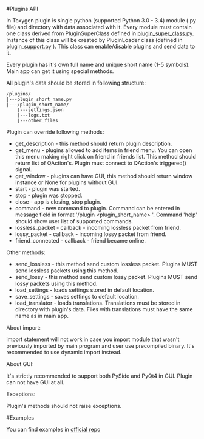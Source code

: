 #Plugins API

In Toxygen plugin is single python (supported Python 3.0 - 3.4) module (.py file) and directory with data associated with it. 
Every module must contain one class derived from PluginSuperClass defined in [plugin_super_class.py](/src/plugins/plugin_super_class.py). Instance of this class will be created by PluginLoader class (defined in [plugin_support.py](/src/plugin_support.py) ). This class can enable/disable plugins and send data to it. 

Every plugin has it's own full name and unique short name (1-5 symbols). Main app can get it using special methods. 

All plugin's data should be stored in following structure:

```
/plugins/
|---plugin_short_name.py
|---/plugin_short_name/
	|---settings.json
	|---logs.txt
	|---other_files
```

Plugin can override following methods:
- get_description - this method should return plugin description. 
- get_menu - plugins allowed to add items in friend menu. You can open this menu making right click on friend in friends list. This method should return list of QAction's. Plugin must connect to QAction's triggered() signal. 
- get_window - plugins can have GUI, this method should return window instance or None for plugins without GUI.
- start - plugin was started.
- stop - plugin was stopped.
- close - app is closing, stop plugin.
- command - new command to plugin. Command can be entered in message field in format '/plugin <plugin_short_name> <command>'. Command 'help' should show user list of supported commands.
- lossless_packet - callback - incoming lossless packet from friend.
- lossy_packet - callback - incoming lossy packet from friend.
- friend_connected - callback - friend became online.

Other methods:
- send_lossless - this method send custom lossless packet. Plugins MUST send lossless packets using this method.
- send_lossy - this method send custom lossy packet. Plugins MUST send lossy packets using this method.
- load_settings - loads settings stored in default location.
- save_settings - saves settings to default location.
- load_translator - loads translations. Translations must be stored in directory with plugin's data. Files with translations must have the same name as in main app.

About import:

import statement will not work in case you import module that wasn't previously imported by main program and user use precompiled binary. It's recommended to use dynamic import instead.

About GUI:

It's strictly recommended to support both PySide and PyQt4 in GUI. Plugin can not have GUI at all.

Exceptions:

Plugin's methods should not raise exceptions.

#Examples

You can find examples in [official repo](https://github.com/ingvar1995/toxygen_plugins)

